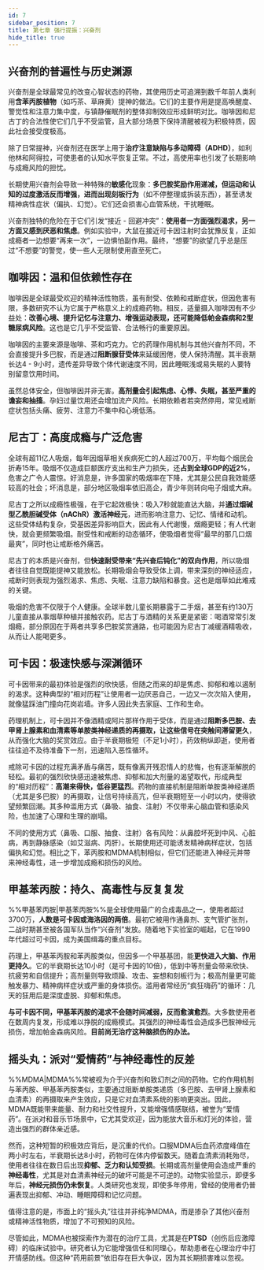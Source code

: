 ```yaml
---
id: 7
sidebar_position: 7
title: 第七章 强行提振：兴奋剂
hide_title: true
---
```


## 兴奋剂的普遍性与历史渊源
兴奋剂是全球最常见的改变心智状态的药物，其使用历史可追溯到数千年前人类利用**含苯丙胺植物**（如巧茶、草麻黄）提神的做法。它们的主要作用是提高唤醒度、警觉性和注意力集中度，与镇静催眠剂的整体抑制效应形成鲜明对比。咖啡因和尼古丁的合法性使它们几乎不受监管，且大部分场景下保持清醒被视为积极特质，因此社会接受度极高。

除了日常提神，兴奋剂还在医学上用于**治疗注意缺陷与多动障碍（ADHD）**，如利他林和阿得拉，可使患者的认知水平恢复正常。不过，高使用率也引发了长期影响与成瘾风险的担忧。

长期使用兴奋剂会导致一种特殊的**敏感化**现象：**多巴胺奖励作用递减，但运动和认知的过度激活反而增强，进而出现刻板行为**（如不停整理或拆装东西），甚至诱发精神病性症状（偏执、幻觉）。它们还会损害心血管系统，干扰睡眠。

兴奋剂独特的危险在于它们引发“接近 - 回避冲突”：**使用者一方面强烈渴求，另一方面又感到厌恶和焦虑**。例如实验中，大鼠在接近可卡因注射时会犹豫反复，正如成瘾者一边想要“再来一次”，一边惧怕副作用。最终，“想要”的欲望几乎总是压过“不想要”的警觉，使一些人无限制使用直至死亡。

## 咖啡因：温和但依赖性存在
咖啡因是全球最受欢迎的精神活性物质，虽有耐受、依赖和戒断症状，但因危害有限，多数研究不认为它属于严格意义上的成瘾药物。相反，适量摄入咖啡因有不少益处：**改善心境、提升记忆与注意力、增强运动表现，还可能降低帕金森病和2型糖尿病风险**。这也是它几乎不受监管、合法畅行的重要原因。

咖啡因的主要来源是咖啡、茶和巧克力。它的药理作用机制与其他兴奋剂不同，不会直接提升多巴胺，而是通过**阻断腺苷受体**来延缓困倦，使人保持清醒。其半衰期长达4 - 9小时，遗传差异导致个体代谢速度不同，因此睡眠浅或易失眠的人要特别留意饮用时间。

虽然总体安全，但咖啡因并非无害。**高剂量会引起焦虑、心悸、失眠，甚至严重的谵妄和抽搐**。孕妇过量饮用还会增加流产风险。长期依赖者若突然停用，常见戒断症状包括头痛、疲劳、注意力不集中和心境低落。

## 尼古丁：高度成瘾与广泛危害
全球有超11亿人吸烟，每年因烟草相关疾病死亡的人超过700万，平均每个烟民会折寿15年。吸烟不仅造成巨额医疗支出和生产力损失，还**占到全球GDP的近2%**，危害之广令人震惊。好消息是，许多国家的吸烟率在下降，尤其是公民自我效能感较高的社会；坏消息是，部分地区吸烟率依旧高企，青少年则转向电子烟或大麻。

尼古丁之所以成瘾性极强，在于它起效极快：吸入7秒就能直达大脑，并**通过烟碱型乙酰胆碱受体（nAChR）激活神经元**，进而影响注意力、记忆、情绪和动机。这些受体结构复杂，受基因差异影响巨大，因此有人代谢慢，烟瘾更轻；有人代谢快，就会更频繁吸烟。耐受性和戒断的动态循环，使吸烟者觉得“最早的那几口烟最爽”，同时也让戒断格外痛苦。

尼古丁的本质是兴奋剂，但**快速耐受带来“先兴奋后钝化”的双向作用**，所以吸烟者往往自觉既能提神又能放松。长期吸烟会导致受体上调，带来深刻的神经适应，戒断时则表现为强烈渴求、焦虑、失眠、注意力缺陷和暴食。这也是烟草如此难戒的关键。

吸烟的危害不仅限于个人健康。全球半数儿童长期暴露于二手烟，甚至有约130万儿童直接从事烟草种植并接触农药。尼古丁与酒精的关系更是紧密：喝酒常常引发烟瘾，部分原因在于两者共享多巴胺奖赏通路，也可能因为尼古丁减缓酒精吸收，从而让人能喝更多。

## 可卡因：极速快感与深渊循环
可卡因带来的最初体验是强烈的欣快感，但随之而来的却是焦虑、抑郁和难以遏制的渴求。这种典型的“相对历程”让使用者一边厌恶自己，一边又一次次陷入使用，就像猛踩油门撞向花岗岩墙。许多人因此失去家庭、工作和生命。

药理机制上，可卡因并不像酒精或阿片那样作用于受体，而是通过**阻断多巴胺、去甲肾上腺素和血清素等单胺类神经递质的再摄取，让这些信号在突触间滞留更久**，从而强化大脑的奖赏效应。由于半衰期极短（不足1小时），药效稍纵即逝，使用者往往迫不及待准备下一剂，迅速陷入恶性循环。

戒除可卡因的过程充满矛盾与痛苦，既有像离开残忍情人的悲悔，也有逐渐解脱的轻松。最初的强烈欣快感迅速被焦虑、抑郁和加大剂量的渴望取代，形成典型的“相对历程”：**高潮来得快，低谷更猛烈**。药物的直接机制是阻断单胺类神经递质（尤其是多巴胺）的再摄取，让信号持续高亢，但半衰期短至一小时以内，使得欲望频繁回潮。其多种滥用方式（鼻吸、抽食、注射）不仅带来心脑血管和感染风险，也加速了心理和生理的崩塌。

不同的使用方式（鼻吸、口服、抽食、注射）各有风险：从鼻腔坏死到中风、心脏病，再到静脉感染（如艾滋病、丙肝）。长期使用还可能诱发精神病样症状，包括偏执和幻觉。相比之下，苯丙胺和MDMA机制相似，但它们还能进入神经元并带来神经毒性，进一步增加成瘾和损伤的风险。

## 甲基苯丙胺：持久、高毒性与反复复发
%%甲基苯丙胺|甲基苯丙胺%%是全球使用最广的合成毒品之一，使用者超过3700万，**人数是可卡因或海洛因的两倍**。最初它被用作通鼻剂、支气管扩张剂，二战时期甚至被各国军队当作“兴奋剂”发放。随着地下实验室的崛起，它在1990年代超过可卡因，成为美国缉毒的重点目标。

药理上，甲基苯丙胺和苯丙胺类似，但因多一个甲基基团，能**更快进入大脑、作用更持久**。它的半衰期长达10小时（是可卡因的10倍），低到中等剂量会带来欣快、抗疲劳和自信提升；高剂量则导致烦躁、攻击、妄想和刻板行为；极高剂量更可能触发暴力、精神病样症状或严重的身体损伤。滥用者常经历“疯狂嗨药”的循环：几天的狂用后是深度虚脱、抑郁和焦虑。

**与可卡因不同，甲基苯丙胺的渴求不会随时间减弱，反而愈演愈烈**。大多数使用者在数周内复发，形成难以挣脱的成瘾模式。其强烈的神经毒性会造成多巴胺神经元损伤，增加帕金森病风险。**目前尚无治疗这种脑损伤的办法。**

## 摇头丸：派对“爱情药”与神经毒性的反差
%%MDMA|MDMA%%常被视为介于兴奋剂和致幻剂之间的药物。它的作用机制与苯丙胺、甲基苯丙胺类似，主要通过阻断单胺类递质（多巴胺、去甲肾上腺素和血清素）的再摄取来产生效应，只是它对血清素系统的影响更突出。因此，MDMA既能带来能量、耐力和社交性提升，又能增强情感联结，被誉为“爱情药”。在派对和音乐节场景中，它尤其受欢迎，因为能放大音乐和灯光的体验，营造出强烈的群体亲近感。

然而，这种短暂的积极效应背后，是沉重的代价。口服MDMA后血药浓度峰值在两小时左右，半衰期长达8小时，药物可在体内停留数天。随着血清素消耗殆尽，使用者往往在数日后出现**抑郁、乏力和认知受损**。长期或高剂量使用会造成严重的**神经毒性**，尤其是对血清素神经元的破坏可能是不可逆的。动物实验显示，即便多年后，**神经元损伤仍未恢复**。人类研究也发现，即使多年停用，曾经的使用者仍普遍表现出抑郁、冲动、睡眠障碍和记忆问题。

值得注意的是，市面上的“摇头丸”往往并非纯净MDMA，而是掺杂了其他兴奋剂或精神活性物质，增加了不可预知的风险。

尽管如此，MDMA也被探索作为潜在的治疗工具，尤其是在**PTSD**（创伤后应激障碍）的临床试验中。研究者认为它能增强信任和同理心，帮助患者在心理治疗中打开情感防线。但这种“药用前景”依旧存在巨大争议，因为其长期损害难以忽视。
